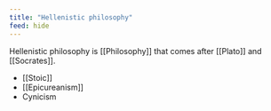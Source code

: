 ```yaml
---
title: "Hellenistic philosophy"
feed: hide
---
```


Hellenistic philosophy is [[Philosophy]] that comes after [[Plato]] and [[Socrates]]. 

* [[Stoic]]
* [[Epicureanism]]
* Cynicism

